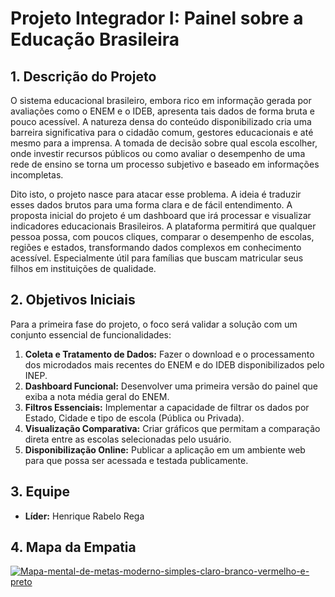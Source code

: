 # Projeto Integrador I: Painel sobre a Educação Brasileira 

## 1. Descrição do Projeto

O sistema educacional brasileiro, embora rico em informação gerada por avaliações como o ENEM e o IDEB, apresenta tais dados de forma bruta e pouco acessível. A natureza densa do conteúdo disponibilizado cria uma barreira significativa para o cidadão comum, gestores educacionais e até mesmo para a imprensa. A tomada de decisão sobre qual escola escolher, onde investir recursos públicos ou como avaliar o desempenho de uma rede de ensino se torna um processo subjetivo e baseado em informações incompletas.

Dito isto, o projeto nasce para atacar esse problema. A ideia é traduzir esses dados brutos para uma forma clara e de fácil entendimento. A proposta inicial do projeto é um dashboard que irá processar e visualizar indicadores educacionais Brasileiros. A plataforma permitirá que qualquer pessoa possa, com poucos cliques, comparar o desempenho de escolas, regiões e estados, transformando dados complexos em conhecimento acessível. Especialmente útil para famílias que buscam matricular seus filhos em instituições de qualidade.

## 2. Objetivos Iniciais 

Para a primeira fase do projeto, o foco será validar a solução com um conjunto essencial de funcionalidades:

1.  **Coleta e Tratamento de Dados:** Fazer o download e o processamento dos microdados mais recentes do ENEM e do IDEB disponibilizados pelo INEP.
2.  **Dashboard Funcional:** Desenvolver uma primeira versão do painel que exiba a nota média geral do ENEM.
3.  **Filtros Essenciais:** Implementar a capacidade de filtrar os dados por Estado, Cidade e tipo de escola (Pública ou Privada).
4.  **Visualização Comparativa:** Criar gráficos que permitam a comparação direta entre as escolas selecionadas pelo usuário.
5.  **Disponibilização Online:** Publicar a aplicação em um ambiente web para que possa ser acessada e testada publicamente.

## 3. Equipe


* **Líder:** Henrique Rabelo Rega 

## 4. Mapa da Empatia 

<a href='https://postimg.cc/87cPmgzb' target='_blank'><img src='https://i.postimg.cc/3xC47KMz/Mapa-mental-de-metas-moderno-simples-claro-branco-vermelho-e-preto.png' border='0' alt='Mapa-mental-de-metas-moderno-simples-claro-branco-vermelho-e-preto'/>

